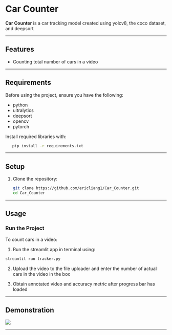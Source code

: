   # Car Counter

**Car Counter** is a car tracking model created using yolov8, the coco dataset, and deepsort

---

## Features

- Counting total number of cars in a video

---

## Requirements

Before using the project, ensure you have the following:

- python
- ultralytics
- deepsort
- opencv
- pytorch

Install required libraries with:

```bash
   pip install -r requirements.txt
   ```

---

## Setup

1. Clone the repository:

   ```bash
   git clone https://github.com/ericliang1/Car_Counter.git
   cd Car_Counter
   ```
---

## Usage

### Run the Project

To count cars in a video:

1. Run the streamlit app in terminal using:

```bash
streamlit run tracker.py
```

2. Upload the video to the file uploader and enter the number of actual cars in the video in the box

3. Obtain annotated video and accuracy metric after progress bar has loaded
   
---

## Demonstration

![]([https://github.com/ericliang1/Car_Counter/blob/main/output_cars.gif])

---


